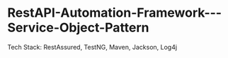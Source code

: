 # RestAPI-Automation-Framework---Service-Object-Pattern
Tech Stack: RestAssured, TestNG, Maven, Jackson, Log4j
